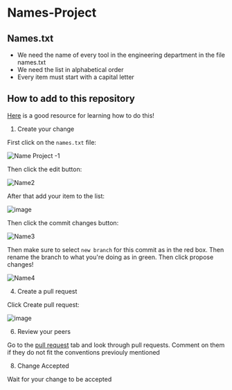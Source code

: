 # Names-Project
## Names.txt
- We need the name of every tool in the engineering department in the file names.txt
- We need the list in alphabetical order
- Every item must start with a capital letter
## How to add to this repository
[Here](https://docs.github.com/en/pull-requests/collaborating-with-pull-requests/proposing-changes-to-your-work-with-pull-requests/creating-a-pull-request) is a good resource for learning how to do this!
1. Create your change

First click on the `names.txt` file:

![Name Project -1](https://github.com/FWBHS-Engineering/Names-Project/assets/39282164/405bcbd3-b9fc-4e58-b648-a1af2898357f)

Then click the edit button:


![Name2](https://github.com/FWBHS-Engineering/Names-Project/assets/39282164/55c715db-620c-43de-992c-a0239abfb988)

After that add your item to the list:


![image](https://github.com/FWBHS-Engineering/Names-Project/assets/39282164/d6862dad-ac33-4729-9112-9f64c75c596e)

Then click the commit changes button:


![Name3](https://github.com/FWBHS-Engineering/Names-Project/assets/39282164/e8411bf3-540c-46ca-9654-0f664d6421ae)

Then make sure to select `new branch` for this commit as in the red box. Then rename the branch to what you're doing as in green. Then click propose changes!


![Name4](https://github.com/FWBHS-Engineering/Names-Project/assets/39282164/204bb042-7ab4-43c0-a6f2-b0795649d00a)

4. Create a pull request

Click Create pull request:


![image](https://github.com/FWBHS-Engineering/Names-Project/assets/39282164/d224ab1c-d2fb-4517-8296-3e555b731fac)


6. Review your peers

Go to the [pull request](https://github.com/FWBHS-Engineering/Names-Project/pulls) tab and look through pull requests. Comment on them if they do not fit the conventions previouly mentioned

8. Change Accepted

Wait for your change to be accepted
